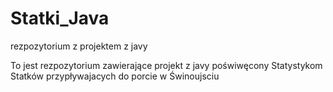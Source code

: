 # Statki_Java
rezpozytorium z projektem z javy

To jest rezpozytorium zawierające projekt z javy poświwęcony Statystykom Statków przypływajacych do porcie w Świnoujsciu
